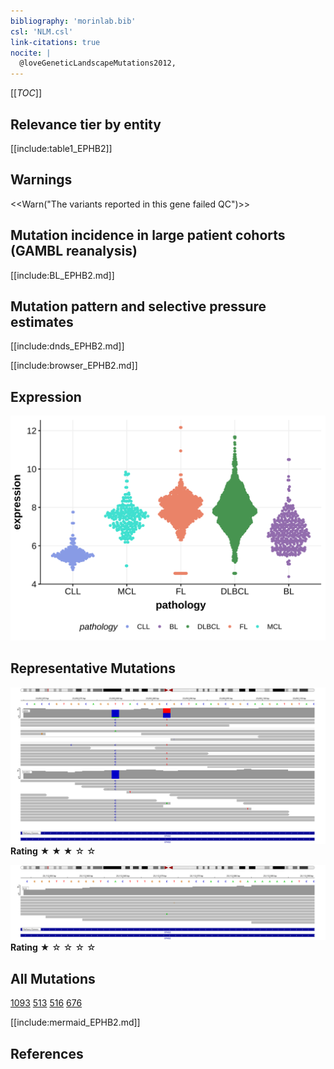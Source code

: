 ```yaml
---
bibliography: 'morinlab.bib'
csl: 'NLM.csl'
link-citations: true
nocite: |
  @loveGeneticLandscapeMutations2012, 
---
```

[[_TOC_]]






## Relevance tier by entity

[[include:table1_EPHB2]]


## Warnings

<<Warn("The variants reported in this gene failed QC")>>

## Mutation incidence in large patient cohorts (GAMBL reanalysis)

[[include:BL_EPHB2.md]]

## Mutation pattern and selective pressure estimates

[[include:dnds_EPHB2.md]]




[[include:browser_EPHB2.md]]

## Expression
![](images/gene_expression/EPHB2_by_pathology.svg)
<!-- ORIGIN: loveGeneticLandscapeMutations2012 -->
<!-- BL: loveGeneticLandscapeMutations2012 -->

## Representative Mutations

![](primary/Love_EPHB2.svg)
**Rating**
&starf; &starf; &starf; &star; &star;

![](primary/Love_EPHB2_2.svg)
**Rating**
&starf; &star; &star; &star; &star;

## All Mutations

[1093](https://www.bcgsc.ca/downloads/morinlab/GAMBL/Love/1093_reports.html)
[513](https://www.bcgsc.ca/downloads/morinlab/GAMBL/Love/513_reports.html)
[516](https://www.bcgsc.ca/downloads/morinlab/GAMBL/Love/516_reports.html)
[676](https://www.bcgsc.ca/downloads/morinlab/GAMBL/Love/676_reports.html)

[[include:mermaid_EPHB2.md]]

## References
